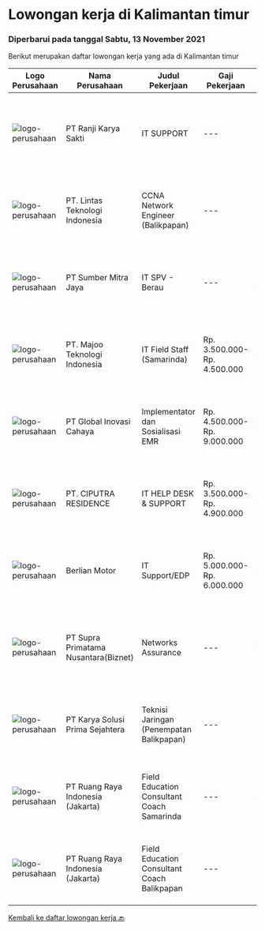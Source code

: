 
  # Lowongan kerja di Kalimantan timur

  ### Diperbarui pada tanggal Sabtu, 13 November 2021

  Berikut merupakan daftar lowongan kerja yang ada di Kalimantan timur

  |Logo Perusahaan | Nama Perusahaan | Judul Pekerjaan | Gaji Pekerjaan | Lokasi | Deskripsi | Tanggal diunggah | Pranala |
  | -------------- | --------------- | --------------- | --------- | --------- | -------------- | ------- | ----------- |
  |![logo-perusahaan](https://image-service-cdn.seek.com.au/7c98301bcce5be79e92813e47c97c305e6715231/ee4dce1061f3f616224767ad58cb2fc751b8d2dc)|PT Ranji Karya Sakti|IT SUPPORT|---|Kutai Kartanegara|Site Kutai KartanegaraPersyaratan umum : Usia Maksimal 33 Tahun Pendidikan Minimal D3/S1 jurusan Ilmu Komputer Pernah bekerja di bidang...|Kamis, 11 November 2021|https://www.jobstreet.co.id/id/job/it-support-3686842?token=0~32ea71e9-b524-4ca0-8409-b10bc9068f4d&sectionRank=1&jobId=jobstreet-id-job-3686842|
|![logo-perusahaan](https://image-service-cdn.seek.com.au/5c6ccdc29f4e281af508ecd56e5a2231541b9291/ee4dce1061f3f616224767ad58cb2fc751b8d2dc)|PT. Lintas Teknologi Indonesia|CCNA Network Engineer (Balikpapan)|---|Balikpapan|Network Engineer ( Balikpapan ) Job Description : Reporting performance of the device ( e.g : firewall, router &amp; switch ) daily, weekly, monthly...|Senin, 01 November 2021|https://www.jobstreet.co.id/id/job/ccna-network-engineer-balikpapan-3666715?token=0~32ea71e9-b524-4ca0-8409-b10bc9068f4d&sectionRank=2&jobId=jobstreet-id-job-3666715|
|![logo-perusahaan](https://image-service-cdn.seek.com.au/f0ba1595e90ec5243d43e958e1c29680e7a44894/ee4dce1061f3f616224767ad58cb2fc751b8d2dc)|PT Sumber Mitra Jaya|IT SPV - Berau|---|Kalimantan Timur|Requirement: Candidate must possess at least Diploma/ Bachelor’s degree in Information Technology/IT Engineering/ IT related field. Required...|Kamis, 28 Oktober 2021|https://www.jobstreet.co.id/id/job/it-spv-berau-3671824?token=0~32ea71e9-b524-4ca0-8409-b10bc9068f4d&sectionRank=3&jobId=jobstreet-id-job-3671824|
|![logo-perusahaan](https://image-service-cdn.seek.com.au/2a2c8a948d223cf92abbc34c9b4e6cee325386db/ee4dce1061f3f616224767ad58cb2fc751b8d2dc)|PT. Majoo Teknologi Indonesia|IT Field Staff (Samarinda)|Rp. 3.500.000-Rp. 4.500.000|Samarinda|Deskripsi Pekerjaan Melakukan instalasi beserta pengaturan software dan hardware majoo. Memberikan edukasi (training) kepada staff / manager/ owner...|Rabu, 27 Oktober 2021|https://www.jobstreet.co.id/id/job/it-field-staff-samarinda-3670250?token=0~32ea71e9-b524-4ca0-8409-b10bc9068f4d&sectionRank=4&jobId=jobstreet-id-job-3670250|
|![logo-perusahaan](https://image-service-cdn.seek.com.au/0e8634f15f905ebbca3868b8e8fea93f774fae5c/ee4dce1061f3f616224767ad58cb2fc751b8d2dc)|PT Global Inovasi Cahaya|Implementator dan Sosialisasi EMR|Rp. 4.500.000-Rp. 9.000.000|Jakarta Raya|Bertanggung jawab atas aktivitas siklus hidup produk untuk portofolio aplikasi EMR (Electronic Medical Record). Implementasi dan sosialisasi EMR...|Selasa, 26 Oktober 2021|https://www.jobstreet.co.id/id/job/implementator-dan-sosialisasi-emr-3669280?token=0~32ea71e9-b524-4ca0-8409-b10bc9068f4d&sectionRank=5&jobId=jobstreet-id-job-3669280|
|![logo-perusahaan](https://image-service-cdn.seek.com.au/7abfb410a57eb576ec99c681474f1e511eecdb28/ee4dce1061f3f616224767ad58cb2fc751b8d2dc)|PT. CIPUTRA RESIDENCE|IT HELP DESK & SUPPORT|Rp. 3.500.000-Rp. 4.900.000|Samarinda|Pendidikan min. Diploma jurusan Teknik Komputer &amp; Jaringan / Teknik Informatika Mengerti aplikasi standard office (MS office &amp; openOffice)...|Senin, 25 Oktober 2021|https://www.jobstreet.co.id/id/job/it-help-desk-support-3666907?token=0~32ea71e9-b524-4ca0-8409-b10bc9068f4d&sectionRank=6&jobId=jobstreet-id-job-3666907|
|![logo-perusahaan](https://image-service-cdn.seek.com.au/dd008d35eaec84fb6b4c4457ea85da639dbd02e8/ee4dce1061f3f616224767ad58cb2fc751b8d2dc)|Berlian Motor|IT Support/EDP|Rp. 5.000.000-Rp. 6.000.000|Samarinda|JOB DESC- Memastikan komputer yang digunakan oleh karyawan atau user dapat   berfungsi dengan normal.- Memastikan komputer terhubung dengan jaringan...|Rabu, 20 Oktober 2021|https://www.jobstreet.co.id/id/job/it-support-edp-3663792?token=0~32ea71e9-b524-4ca0-8409-b10bc9068f4d&sectionRank=7&jobId=jobstreet-id-job-3663792|
|![logo-perusahaan](https://image-service-cdn.seek.com.au/1033d36f751f076cfdd637ed0acbcbf8508866ec/ee4dce1061f3f616224767ad58cb2fc751b8d2dc)|PT Supra Primatama Nusantara(Biznet)|Networks Assurance|---|Jakarta Raya|Tanggung Jawab:  Melakukan Audit &amp; Commissioning jaringan Fiber Optic (FTTx GPON, and Metro Ethernet) Memastikan pembangunan jaringan fiber optik...|Kamis, 21 Oktober 2021|https://www.jobstreet.co.id/id/job/networks-assurance-3664133?token=0~32ea71e9-b524-4ca0-8409-b10bc9068f4d&sectionRank=8&jobId=jobstreet-id-job-3664133|
|![logo-perusahaan](https://image-service-cdn.seek.com.au/bb0f2c313297f2db3d497466b95d7da85644edc0/ee4dce1061f3f616224767ad58cb2fc751b8d2dc)|PT Karya Solusi Prima Sejahtera|Teknisi Jaringan (Penempatan Balikpapan)|---|Balikpapan|KUALIFIKASI  Pendidikan minimal SMK Teknik Komputer &amp; Jaringan/ D3 Teknik Telekomunikasi/ S1 Teknik Informatika Memiliki pengetahuan perangkat...|Senin, 18 Oktober 2021|https://www.jobstreet.co.id/id/job/teknisi-jaringan-penempatan-balikpapan-3662296?token=0~32ea71e9-b524-4ca0-8409-b10bc9068f4d&sectionRank=9&jobId=jobstreet-id-job-3662296|
|![logo-perusahaan](https://image-service-cdn.seek.com.au/7eee59ea5934120f389dd02961ddcb6b62946481/ee4dce1061f3f616224767ad58cb2fc751b8d2dc)|PT Ruang Raya Indonesia (Jakarta)|Field Education Consultant Coach Samarinda|---|Samarinda|Ruangguru is a tech-enabled education company that provides a one-stop learning experience for students to have better access to quality content and...|Jumat, 29 Oktober 2021|https://www.jobstreet.co.id/id/job/field-education-consultant-coach-samarinda-1029423710?token=0~32ea71e9-b524-4ca0-8409-b10bc9068f4d&sectionRank=10&jobId=jobstreet-id-job-1029423710|
|![logo-perusahaan](https://image-service-cdn.seek.com.au/7eee59ea5934120f389dd02961ddcb6b62946481/ee4dce1061f3f616224767ad58cb2fc751b8d2dc)|PT Ruang Raya Indonesia (Jakarta)|Field Education Consultant Coach Balikpapan|---|Balikpapan|Ruangguru is a tech-enabled education company that provides a one-stop learning experience for students to have better access to quality content and...|Rabu, 27 Oktober 2021|https://www.jobstreet.co.id/id/job/field-education-consultant-coach-balikpapan-1029395304?token=0~32ea71e9-b524-4ca0-8409-b10bc9068f4d&sectionRank=11&jobId=jobstreet-id-job-1029395304|


  [Kembali ke daftar lowongan kerja 🔙](../README.md#daftar-lowongan-kerja)
  